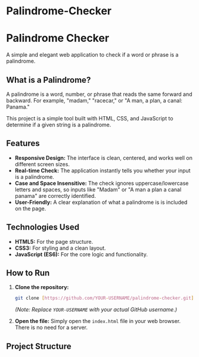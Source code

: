 # Palindrome-Checker
# Palindrome Checker

A simple and elegant web application to check if a word or phrase is a palindrome.

## What is a Palindrome?

A palindrome is a word, number, or phrase that reads the same forward and backward. For example, "madam," "racecar," or "A man, a plan, a canal: Panama."

This project is a simple tool built with HTML, CSS, and JavaScript to determine if a given string is a palindrome.

## Features

- **Responsive Design:** The interface is clean, centered, and works well on different screen sizes.
- **Real-time Check:** The application instantly tells you whether your input is a palindrome.
- **Case and Space Insensitive:** The check ignores uppercase/lowercase letters and spaces, so inputs like "Madam" or "A man a plan a canal panama" are correctly identified.
- **User-Friendly:** A clear explanation of what a palindrome is is included on the page.

## Technologies Used

- **HTML5:** For the page structure.
- **CSS3:** For styling and a clean layout.
- **JavaScript (ES6):** For the core logic and functionality.

## How to Run

1.  **Clone the repository:**
    ```bash
    git clone [https://github.com/YOUR-USERNAME/palindrome-checker.git](https://github.com/YOUR-USERNAME/palindrome-checker.git)
    ```
    *(Note: Replace `YOUR-USERNAME` with your actual GitHub username.)*

2.  **Open the file:**
    Simply open the `index.html` file in your web browser. There is no need for a server.

## Project Structure
